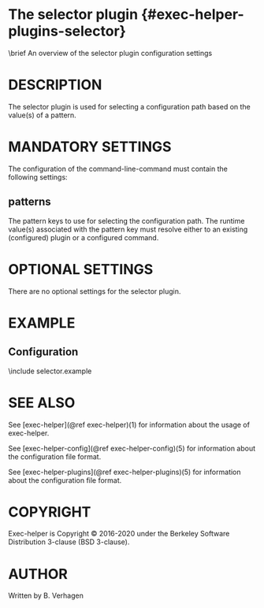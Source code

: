 The selector plugin  {#exec-helper-plugins-selector}
===================
\brief An overview of the selector plugin configuration settings

# DESCRIPTION
The selector plugin is used for selecting a configuration path based on the value(s) of a pattern.

# MANDATORY SETTINGS
The configuration of the command-line-command must contain the following settings:

## patterns
The pattern keys to use for selecting the configuration path. The runtime value(s) associated with the pattern key must resolve either to an existing (configured) plugin or a configured command.

# OPTIONAL SETTINGS
There are no optional settings for the selector plugin.
 
# EXAMPLE
## Configuration
\include selector.example

# SEE ALSO
See [exec-helper](@ref exec-helper)(1) for information about the usage of exec-helper.

See [exec-helper-config](@ref exec-helper-config)(5) for information about the configuration file format.

See [exec-helper-plugins](@ref exec-helper-plugins)(5) for information about the configuration file format.

# COPYRIGHT
Exec-helper is Copyright &copy; 2016-2020 under the Berkeley Software Distribution 3-clause (BSD 3-clause).

# AUTHOR
Written by B. Verhagen
